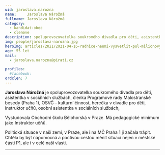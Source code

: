 ```yaml
---
uid: jaroslava.narozna
name:     Jaroslava Nárožná
fullname: Jaroslava Nárožná
category:
  - kandidat-obec
  - clenove
description: spoluprovozovatelka soukromého divadla pro děti, asistentka v sociálních službách
img: people/jaroslava-narozna.jpg
heroImg: articles/2021/2021-04-16-radnice-neumi-vysvetlit-pul-milionovy-pro-valentu.jpg
age: 55 let
mail:
  - jaroslava.narozna@pirati.cz
 
profiles:
  #facebook:
ordclen: 7
---
```


**Jaroslava Nárožná** je spoluprovozovatelka soukromého divadla pro děti, asistentka v sociálních službách, členka Programové rady Malostranské besedy (Praha 1), OSVČ – kulturní činnost, herečka v divadle pro děti, instruktor učňů, osobní asistentka v sociálních službách,

Vystudovala Obchodní školu Bělohorská v Praze. Má pedagogické minimum jako Instruktor učňů.

Politická situace v naší zemi, v Praze, ale i na MČ Praha 1 ji začala trápit. Chtěla by být nápomocná a poctivou cestou měnit situaci nejen v městské části P1, ale i v celé naší vlasti.

---
